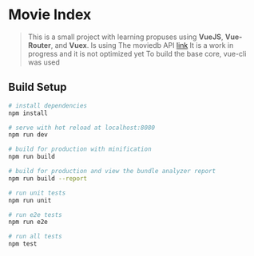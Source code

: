 # Movie Index

> This is a small project with learning propuses using **VueJS**, **Vue-Router**, and **Vuex**.
> Is using The moviedb API [link](https://www.themoviedb.org/)
> It is a work in progress and it is not optimized yet
> To build the base core, vue-cli was used

## Build Setup

``` bash
# install dependencies
npm install

# serve with hot reload at localhost:8080
npm run dev

# build for production with minification
npm run build

# build for production and view the bundle analyzer report
npm run build --report

# run unit tests
npm run unit

# run e2e tests
npm run e2e

# run all tests
npm test
```


